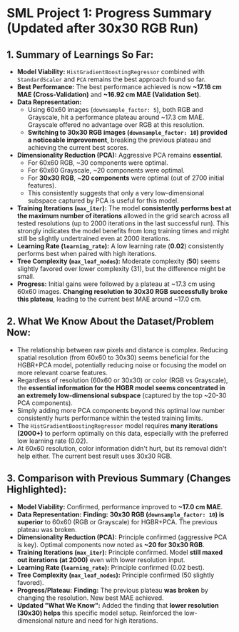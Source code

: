 # SML Project 1: Progress Summary (Updated after 30x30 RGB Run)

## 1. Summary of Learnings So Far:

*   **Model Viability:** `HistGradientBoostingRegressor` combined with `StandardScaler` and `PCA` remains the best approach found so far.
*   **Best Performance:** The best performance achieved is now **~17.16 cm MAE (Cross-Validation)** and **~16.92 cm MAE (Validation Set)**.
*   **Data Representation:**
    *   Using 60x60 images (`downsample_factor: 5`), both RGB and Grayscale, hit a performance plateau around ~17.3 cm MAE. Grayscale offered no advantage over RGB at this resolution.
    *   **Switching to 30x30 RGB images (`downsample_factor: 10`) provided a noticeable improvement**, breaking the previous plateau and achieving the current best scores.
*   **Dimensionality Reduction (PCA):** Aggressive PCA remains **essential**.
    *   For 60x60 RGB, ~30 components were optimal.
    *   For 60x60 Grayscale, ~20 components were optimal.
    *   For **30x30 RGB**, ~**20 components** were optimal (out of 2700 initial features).
    *   This consistently suggests that only a very low-dimensional subspace captured by PCA is useful for this model.
*   **Training Iterations (`max_iter`):** The model **consistently performs best at the maximum number of iterations** allowed in the grid search across all tested resolutions (up to 2000 iterations in the last successful run). This strongly indicates the model benefits from long training times and might still be slightly undertrained even at 2000 iterations.
*   **Learning Rate (`learning_rate`):** A low learning rate (**0.02**) consistently performs best when paired with high iterations.
*   **Tree Complexity (`max_leaf_nodes`):** Moderate complexity (**50**) seems slightly favored over lower complexity (31), but the difference might be small.
*   **Progress:** Initial gains were followed by a plateau at ~17.3 cm using 60x60 images. **Changing resolution to 30x30 RGB successfully broke this plateau**, leading to the current best MAE around ~17.0 cm.

## 2. What We Know About the Dataset/Problem Now:

*   The relationship between raw pixels and distance is complex. Reducing spatial resolution (from 60x60 to 30x30) seems beneficial for the HGBR+PCA model, potentially reducing noise or focusing the model on more relevant coarse features.
*   Regardless of resolution (60x60 or 30x30) or color (RGB vs Grayscale), the **essential information for the HGBR model seems concentrated in an extremely low-dimensional subspace** (captured by the top ~20-30 PCA components).
*   Simply adding more PCA components beyond this optimal low number consistently hurts performance within the tested training limits.
*   The `HistGradientBoostingRegressor` model requires **many iterations (2000+)** to perform optimally on this data, especially with the preferred low learning rate (0.02).
*   At 60x60 resolution, color information didn't hurt, but its removal didn't help either. The current best result uses 30x30 RGB.

## 3. Comparison with Previous Summary (Changes Highlighted):

*   **Model Viability:** Confirmed, performance improved to **~17.0 cm MAE**.
*   **Data Representation:** **Finding:** **30x30 RGB (`downsample_factor: 10`) is superior** to 60x60 (RGB or Grayscale) for HGBR+PCA. The previous plateau was broken.
*   **Dimensionality Reduction (PCA):** Principle confirmed (aggressive PCA is key). Optimal components now noted as **~20 for 30x30 RGB**.
*   **Training Iterations (`max_iter`):** Principle confirmed. Model **still maxed out iterations (at 2000)** even with lower resolution input.
*   **Learning Rate (`learning_rate`):** Principle confirmed (0.02 best).
*   **Tree Complexity (`max_leaf_nodes`):** Principle confirmed (50 slightly favored).
*   **Progress/Plateau:** **Finding:** The previous plateau **was broken** by changing the resolution. New best MAE achieved.
*   **Updated "What We Know":** Added the finding that **lower resolution (30x30) helps** this specific model setup. Reinforced the low-dimensional nature and need for high iterations.